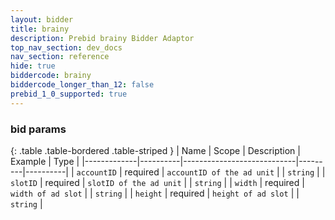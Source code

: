 ```yaml
---
layout: bidder
title: brainy
description: Prebid brainy Bidder Adaptor
top_nav_section: dev_docs
nav_section: reference
hide: true
biddercode: brainy
biddercode_longer_than_12: false
prebid_1_0_supported: true
---
```


### bid params

{: .table .table-bordered .table-striped }
| Name        | Scope    | Description                | Example | Type     |
|-------------|----------|----------------------------|---------|----------|
| `accountID` | required | `accountID of the ad unit` |         | `string` |
| `slotID`    | required | `slotID of the ad unit`    |         | `string` |
| `width`     | required | `width of ad slot`         |         | `string` |
| `height`    | required | `height of ad slot`        |         | `string` |
